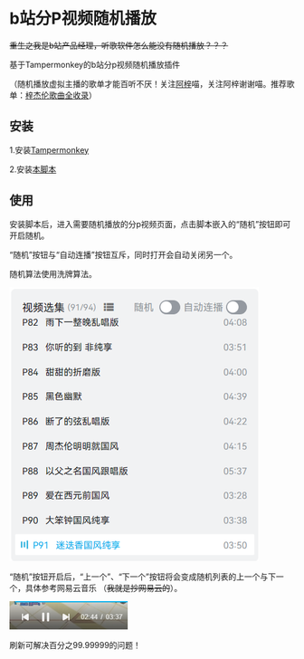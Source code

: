 # b站分P视频随机播放

~~重生之我是b站产品经理，听歌软件怎么能没有随机播放？？？~~

基于Tampermonkey的b站分p视频随机播放插件

（随机播放虚拟主播的歌单才能百听不厌！关注[阿梓](https://space.bilibili.com/7706705/)喵，关注阿梓谢谢喵。推荐歌单：[梓杰伦歌曲全收录](https://www.bilibili.com/video/BV19P4y1P75w)）

## 安装

1.安装[Tampermonkey](https://www.tampermonkey.net/)

2.安装[本脚本](https://greasyfork.org/zh-CN/scripts/469248-bilibili-random-play)

## 使用

安装脚本后，进入需要随机播放的分p视频页面，点击脚本嵌入的“随机”按钮即可开启随机。

“随机”按钮与“自动连播”按钮互斥，同时打开会自动关闭另一个。

随机算法使用洗牌算法。

![example1](./assets/example1.png)

“随机”按钮开启后，“上一个”、“下一个”按钮将会变成随机列表的上一个与下一个，具体参考网易云音乐 （~~我就是抄网易云的~~）。

![example2](./assets/example2.png)

刷新可解决百分之99.99999的问题！
